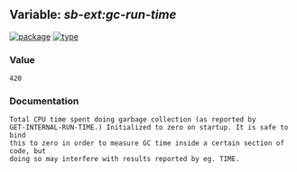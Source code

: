 ## Variable: ***sb-ext:*gc-run-time****
[![package](https://img.shields.io/badge/Package-SB--EXT-5f9ea0.svg?style=social&colorA=999999)](../) [![type](https://img.shields.io/badge/Type-Variable-5f9ea0.svg?style=social&colorA=999999)](../#variable) 
### Value
```
420
```
### Documentation
```
Total CPU time spent doing garbage collection (as reported by
GET-INTERNAL-RUN-TIME.) Initialized to zero on startup. It is safe to bind
this to zero in order to measure GC time inside a certain section of code, but
doing so may interfere with results reported by eg. TIME.
```
